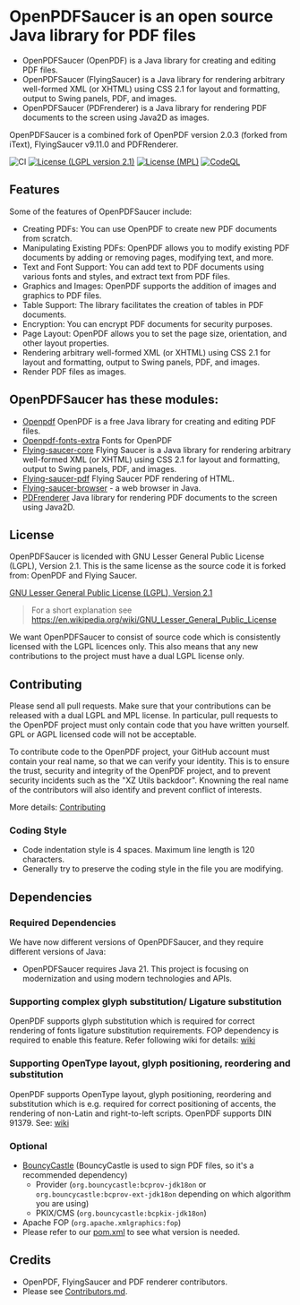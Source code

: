 # OpenPDFSaucer is an open source Java library for PDF files

- OpenPDFSaucer (OpenPDF) is a Java library for creating and editing PDF files.
- OpenPDFSaucer (FlyingSaucer) is a Java library for rendering arbitrary well-formed XML (or XHTML) using CSS 2.1 for layout and formatting, output to Swing panels, PDF, and images.
- OpenPDFSaucer (PDFrenderer) is a Java library for rendering PDF documents to the screen using Java2D as images.

OpenPDFSaucer is a combined fork of OpenPDF version 2.0.3 (forked from iText), FlyingSaucer v9.11.0 and PDFRenderer. 

![CI](https://github.com/openpdfsaucer/openpdfsaucer/actions/workflows/maven.yml/badge.svg)
[![License (LGPL version 2.1)](https://img.shields.io/badge/license-GNU%20LGPL%20version%202.1-blue.svg?style=flat-square)](http://opensource.org/licenses/LGPL-2.1)
[![License (MPL)](https://img.shields.io/badge/license-Mozilla%20Public%20License-yellow.svg?style=flat-square)](http://opensource.org/licenses/MPL-2.0)
[![CodeQL](https://github.com/openpdfsaucer/openpdfsaucer/actions/workflows/codeql.yml/badge.svg)](https://github.com/openpdfsaucer/openpdfsaucer/actions/workflows/codeql.yml)


## Features

Some of the features of OpenPDFSaucer include:

* Creating PDFs: You can use OpenPDF to create new PDF documents from scratch.
* Manipulating Existing PDFs: OpenPDF allows you to modify existing PDF documents by adding or removing pages, modifying
  text, and more.
* Text and Font Support: You can add text to PDF documents using various fonts and styles, and extract text from PDF
  files.
* Graphics and Images: OpenPDF supports the addition of images and graphics to PDF files.
* Table Support: The library facilitates the creation of tables in PDF documents.
* Encryption: You can encrypt PDF documents for security purposes.
* Page Layout: OpenPDF allows you to set the page size, orientation, and other layout properties.
* Rendering arbitrary well-formed XML (or XHTML) using CSS 2.1 for layout and formatting, output to Swing panels, PDF, and images.
* Render PDF files as images.

## OpenPDFSaucer has these modules:
* [Openpdf](openpdf) OpenPDF is a free Java library for creating and editing PDF files.
* [Openpdf-fonts-extra](openpdf-fonts-extra) Fonts for OpenPDF
* [Flying-saucer-core](flying-saucer-core) Flying Saucer is a Java library for rendering arbitrary well-formed XML (or XHTML) using CSS 2.1 for layout and formatting, output to Swing panels, PDF, and images.
* [Flying-saucer-pdf](flying-saucer-pdf) Flying Saucer PDF rendering of HTML.
* [Flying-saucer-browser](flying-saucer-browser) - a web browser in Java. 
* [PDFrenderer](PDFrenderer) Java library for rendering PDF documents to the screen using Java2D.

## License
OpenPDFSaucer is licended with GNU Lesser General Public License (LGPL), Version 2.1. This is the same license as the source code it is forked from: OpenPDF and Flying Saucer.

[GNU Lesser General Public License (LGPL), Version 2.1](https://www.gnu.org/licenses/old-licenses/lgpl-2.1)

> For a short explanation see https://en.wikipedia.org/wiki/GNU_Lesser_General_Public_License

We want OpenPDFSaucer to consist of source code which is consistently licensed with the LGPL 
licences only. This also means that any new contributions to the project must have a dual LGPL license only.


## Contributing

  Please send all pull requests. Make sure that your contributions can be
released with a dual LGPL and MPL license. In particular, pull requests to the OpenPDF project must
only contain code that you have written yourself. GPL or AGPL licensed code will not be acceptable.

To contribute code to the OpenPDF project, your GitHub account must contain your real name, so that
we can verify your identity. This is to ensure the trust, security and integrity of the OpenPDF
project, and to prevent security incidents such as the "XZ Utils backdoor". Knowning the real name
of the contributors will also identify and prevent conflict of interests.

More details: [Contributing](CONTRIBUTING.md)

### Coding Style

- Code indentation style is 4 spaces. Maximum line length is 120 characters.
- Generally try to preserve the coding style in the file you are modifying.

## Dependencies

### Required Dependencies

We have now different versions of OpenPDFSaucer, and they require different versions of Java:

- OpenPDFSaucer requires Java 21. This project is focusing on modernization and using modern technologies and APIs.

### Supporting complex glyph substitution/ Ligature substitution

OpenPDF supports glyph substitution which is required for correct rendering of fonts ligature substitution requirements.
FOP dependency is required to enable this feature. Refer following wiki for
details: [wiki](https://github.com/LibrePDF/OpenPDF/wiki/Multi-byte-character-language-support-with-TTF-fonts)

### Supporting OpenType layout, glyph positioning, reordering and substitution

OpenPDF supports OpenType layout, glyph positioning, reordering and substitution which is e.g. required for correct
positioning of accents, the rendering of non-Latin and right-to-left scripts. OpenPDF supports DIN 91379.
See: [wiki](https://github.com/LibrePDF/OpenPDF/wiki/Accents,-DIN-91379,-non-Latin-scripts)

### Optional

- [BouncyCastle](https://www.bouncycastle.org/) (BouncyCastle is used to sign PDF files, so it's a recommended
  dependency)
  - Provider (`org.bouncycastle:bcprov-jdk18on` or `org.bouncycastle:bcprov-ext-jdk18on` depending
    on which algorithm you are using)
  - PKIX/CMS (`org.bouncycastle:bcpkix-jdk18on`)
- Apache FOP (`org.apache.xmlgraphics:fop`)
- Please refer to our [pom.xml](pom.xml) to see what version is needed.

## Credits
- OpenPDF, FlyingSaucer and PDF renderer contributors.
- Please see [Contributors.md](Contributors.md).
